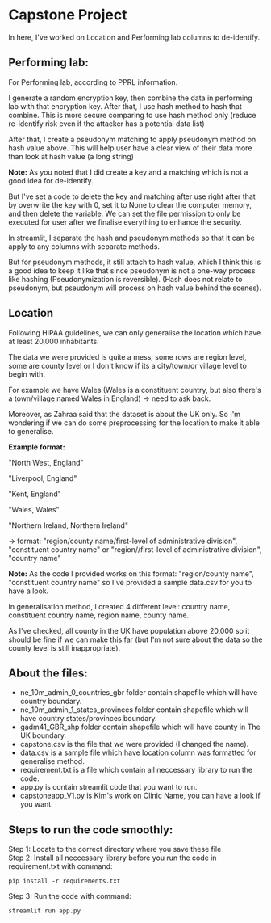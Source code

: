 # Capstone Project

In here, I've worked on Location and Performing lab columns to de-identify.

## Performing lab:
For Performing lab, according to PPRL information.

I generate a random encryption key, then combine the data in performing lab with that encryption key.
After that, I use hash method to hash that combine.
This is more secure comparing to use hash method only (reduce re-identify risk even if the attacker has a potential data list) 

After that, I create a pseudonym matching to apply pseudonym method on hash value above.
This will help user have a clear view of their data more than look at hash value (a long string)

**Note:** 
As you noted that I did create a key and a matching which is not a good idea for de-identify.

But I've set a code to delete the key and matching after use right after that by overwrite the key with 0, set it to None to clear the computer memory, and then delete the variable. 
We can set the file permission to only be executed for user after we finalise everything to enhance the security. 

In streamlit, I separate the hash and pseudonym methods so that it can be apply to any columns with separate methods.

But for pseudonym methods, it still attach to hash value, which I think this is a good idea to keep it like that 
since pseudonym is not a one-way process like hashing (Pseudonymization is reversible). 
(Hash does not relate to pseudonym, but pseudonym will process on hash value behind the scenes).

## Location
Following HIPAA guidelines, we can only generalise the location which have at least 20,000 inhabitants. 

The data we were provided is quite a mess, some rows are region level, some are county level or I don't know if its a city/town/or village level to begin with.

For example we have Wales (Wales is a constituent country, but also there's a town/village named Wales in England) -> need to ask back.

Moreover, as Zahraa said that the dataset is about the UK only. So I'm wondering if we can do some preprocessing for the location to make it able to generalise. 

**Example format:**

"North West, England"

"Liverpool, England"

"Kent, England"

"Wales, Wales"

"Northern Ireland, Northern Ireland"

-> format: "region/county name/first-level of administrative division", "constituent country name" or "region//first-level of administrative division", "country name"

**Note:** 
As the code I provided works on this format: "region/county name", "constituent country name" so I've provided a sample data.csv for you to have a look.

In generalisation method, I created 4 different level: country name, constituent country name, region name, county name.

As I've checked, all county in the UK have population above 20,000 so it should be fine if we can make this far 
(but I'm not sure about the data so the county level is still inappropriate).

## About the files:
- ne_10m_admin_0_countries_gbr folder contain shapefile which will have country boundary.
- ne_10m_admin_1_states_provinces folder contain shapefile which will have country states/provinces boundary.
- gadm41_GBR_shp folder contain shapefile which will have county in The UK boundary.
- capstone.csv is the file that we were provided (I changed the name).
- data.csv is a sample file which have location column was formatted for generalise method.
- requirement.txt is a file which contain all neccessary library to run the code.
- app.py is contain streamlit code that you want to run. 
- capstoneapp_V1.py is Kim's work on Clinic Name, you can have a look if you want. 

## Steps to run the code smoothly:
Step 1: Locate to the correct directory where you save these file  
Step 2: Install all neccessary library before you run the code in requirement.txt with command: 
```
pip install -r requirements.txt
```
Step 3: Run the code with command: 
```
streamlit run app.py
```
